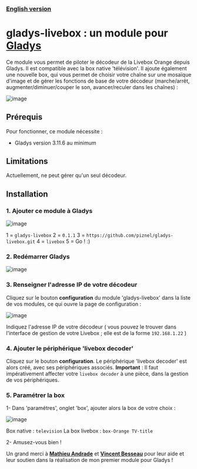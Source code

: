 
### [English version](README.md)

# gladys-livebox : un module pour [Gladys](https://github.com/GladysProject)

Ce module vous permet de piloter le décodeur de la Livebox Orange depuis Gladys. Il est compatible avec la box native 'télévision'.
Il ajoute également une nouvelle box, qui vous permet de choisir votre chaîne sur une mosaïque d'image et de gérer les fonctions de base de votre décodeur (marche/arrêt, augmenter/diminuer/couper le son, avancer/reculer dans les chaînes) :

![image](https://user-images.githubusercontent.com/25089531/48671882-ec488a00-eb2e-11e8-8821-5700571b6496.png)

## Prérequis

Pour fonctionner, ce module nécessite :

- Gladys version 3.11.6 au minimum

## Limitations

Actuellement, ne peut gérer qu'un seul décodeur.

## Installation

### 1. Ajouter ce module à Gladys

![image](https://user-images.githubusercontent.com/25089531/48671586-e81a6d80-eb2a-11e8-9450-5c5d8ca43329.png)

1 = `gladys-livebox`
2 = `0.1.1`
3 = `https://github.com/piznel/gladys-livebox.git`
4 = `livebox`
5 = Go ! :)

### 2. Redémarrer Gladys

![image](https://user-images.githubusercontent.com/25089531/48671552-3d09b400-eb2a-11e8-9ec1-2e683253f71c.png)

### 3. Renseigner l'adresse IP de votre décodeur

Cliquez sur le bouton **configuration** du module 'gladys-livebox' dans la liste de vos modules, ce qui ouvre la page de configuration :

![image](https://user-images.githubusercontent.com/25089531/49091316-d427e780-f25f-11e8-8c76-442fc05faa24.png)

 Indiquez l'adresse IP de votre décodeur ( vous pouvez le trouver dans l'interface de gestion de votre Livebox ; elle est de la forme `192.168.1.22` )

### 4. Ajouter le périphérique 'livebox decoder'

Cliquez sur le bouton **configuration**.
Le périphérique 'livebox decoder' est alors créé, avec ses périphériques associés.
**Important** : Il faut impérativement affecter votre `livebox decoder` à une pièce, dans la gestion de vos périphériques.

### 5. Paramétrer la box

1- Dans 'paramétres', onglet 'box', ajouter alors la box de votre choix :  

![image](https://user-images.githubusercontent.com/25089531/48671809-ea31fb80-eb2d-11e8-8127-58e06a7b83aa.png)

Box native : `television`
La box livebox : `box-Orange TV-title`

2- Amusez-vous bien !

Un grand merci à **[Mathieu Andrade](<https://github.com/MathieuAndrade>)** et **[Vincent Besseau](https://github.com/vincentBesseau)** pour leur aide et leur soutien dans la réalisation de mon premier module pour Gladys !